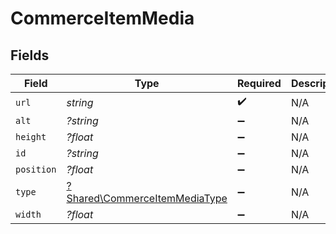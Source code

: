 # CommerceItemMedia


## Fields

| Field                                                                         | Type                                                                          | Required                                                                      | Description                                                                   |
| ----------------------------------------------------------------------------- | ----------------------------------------------------------------------------- | ----------------------------------------------------------------------------- | ----------------------------------------------------------------------------- |
| `url`                                                                         | *string*                                                                      | :heavy_check_mark:                                                            | N/A                                                                           |
| `alt`                                                                         | *?string*                                                                     | :heavy_minus_sign:                                                            | N/A                                                                           |
| `height`                                                                      | *?float*                                                                      | :heavy_minus_sign:                                                            | N/A                                                                           |
| `id`                                                                          | *?string*                                                                     | :heavy_minus_sign:                                                            | N/A                                                                           |
| `position`                                                                    | *?float*                                                                      | :heavy_minus_sign:                                                            | N/A                                                                           |
| `type`                                                                        | [?Shared\CommerceItemMediaType](../../Models/Shared/CommerceItemMediaType.md) | :heavy_minus_sign:                                                            | N/A                                                                           |
| `width`                                                                       | *?float*                                                                      | :heavy_minus_sign:                                                            | N/A                                                                           |
